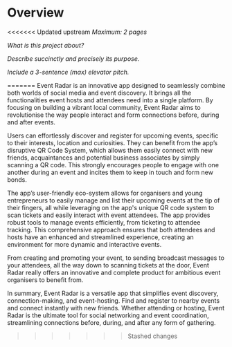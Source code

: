 # Overview

<<<<<<< Updated upstream
*Maximum: 2 pages*

*What is this project about?*

*Describe succinctly and precisely its purpose.*

*Include a 3-sentence (max) elevator pitch.*

=======
Event Radar is an innovative app designed to seamlessly combine both worlds of social media and event discovery. It brings all the functionalities event hosts and attendees need into a single platform. By focusing on building a vibrant local community, Event Radar aims to revolutionise the way people interact and form connections before, during and after events.

Users can effortlessly discover and register for upcoming events, specific to their interests, location and curiosities. They can benefit from the app’s disruptive QR Code System, which allows them easily connect with new friends, acquaintances and potential business associates by simply scanning a QR code. This strongly encourages people to engage with one another during an event and incites them to keep in touch and form new bonds.

The app’s user-friendly eco-system allows for organisers and young entrepreneurs to easily manage and list their upcoming events at the tip of their fingers, all while leveraging on the app's unique QR code system to scan tickets and easily interact with event attendees. The app provides robust tools to manage events efficiently, from ticketing to attendee tracking. This comprehensive approach ensures that both attendees and hosts have an enhanced and streamlined experience, creating an environment for more dynamic and interactive events.

From creating and promoting your event, to sending broadcast messages to your attendees, all the way down to scanning tickets at the door, Event Radar really offers an innovative and complete product for ambitious event organisers to benefit from.

In summary, Event Radar is a versatile app that simplifies event discovery, connection-making, and event-hosting. Find and register to nearby events and connect instantly with new friends. Whether attending or hosting, Event Radar is the ultimate tool for social networking and event coordination, streamlining connections before, during, and after any form of gathering.
>>>>>>> Stashed changes
